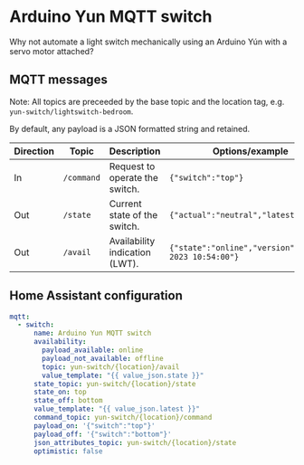 # Arduino Yun MQTT switch

Why not automate a light switch mechanically using an Arduino Yún with a servo
motor attached?

## MQTT messages

Note: All topics are preceeded by the base topic and the location tag, e.g.
`yun-switch/lightswitch-bedroom`.

By default, any payload is a JSON formatted string and retained.

| Direction | Topic       | Description                     | Options/example                                       |
|-----------|-------------|---------------------------------|-------------------------------------------------------|
| In        | `/command`  | Request to operate the switch.  | `{"switch":"top"}`                                    |
| Out       | `/state`    | Current state of the switch.    | `{"actual":"neutral","latest":"top"}`                 |
| Out       | `/avail`    | Availability indication (LWT).  | `{"state":"online","version":"Oct 30 2023 10:54:00"}` |

## Home Assistant configuration

```yml
mqtt:
  - switch:
      name: Arduino Yun MQTT switch
      availability:
        payload_available: online
        payload_not_available: offline
        topic: yun-switch/{location}/avail
        value_template: "{{ value_json.state }}"
      state_topic: yun-switch/{location}/state
      state_on: top
      state_off: bottom
      value_template: "{{ value_json.latest }}"
      command_topic: yun-switch/{location}/command
      payload_on: '{"switch":"top"}'
      payload_off: '{"switch":"bottom"}'
      json_attributes_topic: yun-switch/{location}/state
      optimistic: false
```
